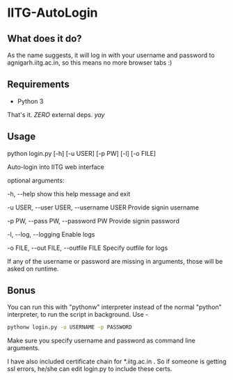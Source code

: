 # IITG-AutoLogin

## What does it do?

As the name suggests, it will log in with your username and password to agnigarh.iitg.ac.in, so this means no more browser tabs :)

## Requirements

- Python 3

That's it. *ZERO* external deps. *yay*

## Usage

python login.py [-h] [-u USER] [-p PW] [-l] [-o FILE]

Auto-login into IITG web interface

optional arguments:

  -h, --help            		    show this help message and exit
  
  -u USER, --user USER, --username USER     Provide signin username
  
  -p PW, --pass PW, --password PW	    Provide signin password
  
  -l, --log, --logging  		    Enable logs
  
  -o FILE, --out FILE, --outfile FILE	    Specify outfile for logs

If any of the username or password are missing in arguments, those will be asked on runtime.



## Bonus

You can run this with "pythonw" interpreter instead of the normal "python" interpreter, to run the script in background.
Use -

```bash
pythonw login.py -u USERNAME -p PASSWORD
```

Make sure you specify username and password as command line arguments.

I have also included certificate chain for *.iitg.ac.in . So if someone is getting ssl errors, he/she can edit login.py to include these certs.
